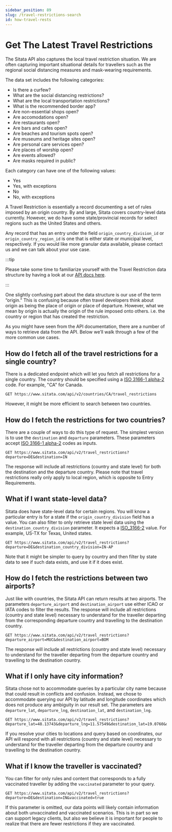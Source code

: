 ```yaml
---
sidebar_position: 89
slug: /travel-restrictions-search
id: how-travel-rests
---
```


# Get The Latest Travel Restrictions

The Sitata API also captures the local travel restriction situation. We are often capturing important situational details for travellers such as the regional social distancing measures and mask-wearing requirements.

The data set includes the following categories:

* Is there a curfew?
* What are the social distancing restrictions?
* What are the local transportation restrictions?	
* What is the recommended border app?
* Are non-essential shops open?
* Are accomodations open?
* Are restaurants open?
* Are bars and cafes open?
* Are beaches and tourism spots open?
* Are museums and heritage sites open? 
* Are personal care services open?
* Are places of worship open?
* Are events allowed?
* Are masks required in public?

Each category can have one of the following values:

* Yes
* Yes, with exceptions
* No
* No, with exceptions


A Travel Restriction is essentially a record documenting a set of rules imposed by an origin country. By and large, Sitata covers country-level data currently. However, we do have some state/provincial records for select regions such as the United States and others.

Any record that has an entry under the field `origin_country_division_id` or `origin_country_region_id` is one that is either state or municipal level, respectively. If you would like more granular data available, please contact us and we can talk about your use case.

:::tip

Please take some time to familiarize yourself with the Travel Restriction data structure by having a look at our [API docs here](/api).

:::

One slightly confusing part about the data structure is our use of the term “origin.” This is confusing because often travel developers think about origin as being the place of origin or place of departure. However, what we mean by origin is actually the origin of the rule imposed onto others. i.e. the country or region that has created the restriction.


As you might have seen from the API documentation, there are a number of ways to retrieve data from the API. Below we’ll walk through a few of the more common use cases.

## How do I fetch all of the travel restrictions for a single country?

There is a dedicated endpoint which will let you fetch all restrictions for a single country. The country should be specified using a [ISO 3166-1 alpha-2](https://en.wikipedia.org/wiki/ISO_3166-1_alpha-2) code. For example, "CA" for Canada.

```
GET https://www.sitata.com/api/v2/countries/CA/travel_restrictions
```

However, it might be more efficient to search between two countries.

## How do I fetch the restrictions for two countries?

There are a couple of ways to do this type of request. The simplest version is to use the `destination` and `departure` parameters. These parameters accept [ISO 3166-1 alpha-2](https://en.wikipedia.org/wiki/ISO_3166-1_alpha-2) codes as inputs.

```
GET https://www.sitata.com/api/v2/travel_restrictions?departure=DE&destination=IN
```

The response will include all restrictions (country and state level) for both the destination and the departure country. Please note that travel restrictions really only apply to local region, which is opposite to Entry Requirements.

## What if I want state-level data?

Sitata does have state-level data for certain regions. You will know a particular entry is for a state if the `origin_country_division` field has a value. You can also filter to only retrieve state level data using the `destination_country_division` parameter. It expects a [ISO_3166-2](https://en.wikipedia.org/wiki/ISO_3166-2) value. For example, US-TX for Texas, United states.

```
GET https://www.sitata.com/api/v2/travel_restrictions?departure=DE&destination_country_division=IN-AP
```

Note that it might be simpler to query by country and then filter by state data to see if such data exists, and use it if it does exist.

## How do I fetch the restrictions between two airports?

Just like with countries, the Sitata API can return results at two airports. The parameters `departure_airport` and `destination_airport` use either ICAO or IATA codes to filter the results. The response will include all restrictions (country and state level) necessary to understand for the traveller departing from the corresponding departure country and travelling to the destination country.

```
GET https://www.sitata.com/api/v2/travel_restrictions?departure_airport=MUC&destination_airport=BOM
```

The response will include all restrictions (country and state level) necessary to understand for the traveller departing from the departure country and travelling to the destination country.

## What if I only have city information?

Sitata chose not to accommodate queries by a particular city name because that could result in conflicts and confusion. Instead, we chose to accommodate querying our API by latitude and longitude coordinates which does not produce any ambiguity in our result set. The parameters are `departure_lat`, `departure_lng`, `destination_lat`, and `destination_lng`.

```
GET https://www.sitata.com/api/v2/travel_restrictions?departure_lat=48.13743&departure_lng=11.57549&destination_lat=19.0760&destination_lng=72.8777
```

If you resolve your cities to locations and query based on coordinates, our API will respond with all restrictions (country and state level) necessary to understand for the traveller departing from the departure country and travelling to the destination country.

## What if I know the traveller is vaccinated?

You can filter for only rules and content that corresponds to a fully vaccinated traveller by adding the `vaccinated` parameter to your query.

```
GET https://www.sitata.com/api/v2/travel_restrictions?departure=DE&destination=IN&vaccinated=true
```

If this parameter is omitted, our data points will likely contain information about both unvaccinated and vaccinated scenarios. This is in part so we can support legacy clients, but also we believe it is important for people to realize that there are fewer restrictions if they are vaccinated.

